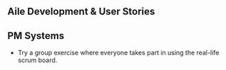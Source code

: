 Aile Development & User Stories
--------------------------------

PM Systems
----------

* Try a group exercise where everyone takes part in using the real-life scrum board.
